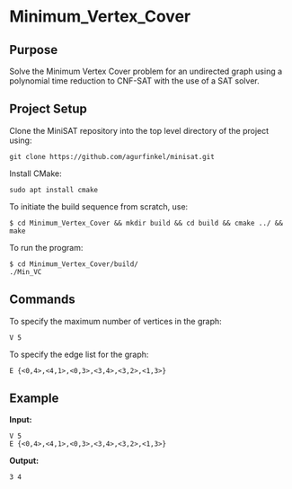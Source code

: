 # Minimum_Vertex_Cover

## Purpose
Solve the Minimum Vertex Cover problem for an undirected graph using a polynomial time reduction to CNF-SAT with the use of a SAT solver. 

## Project Setup
Clone the MiniSAT repository into the top level directory of the project using:
```
git clone https://github.com/agurfinkel/minisat.git
```
Install CMake:
```
sudo apt install cmake
```
To initiate the build sequence from scratch, use:
```
$ cd Minimum_Vertex_Cover && mkdir build && cd build && cmake ../ && make
```
To run the program:
```
$ cd Minimum_Vertex_Cover/build/
./Min_VC
```

## Commands
To specify the maximum number of vertices in the graph: 
```
V 5
```
To specify the edge list for the graph: 
```
E {<0,4>,<4,1>,<0,3>,<3,4>,<3,2>,<1,3>}
```

## Example
**Input:**
```
V 5
E {<0,4>,<4,1>,<0,3>,<3,4>,<3,2>,<1,3>}
```
**Output:**
```
3 4
```
